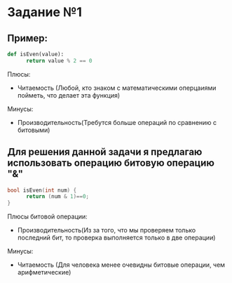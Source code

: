 # Задание №1
## Пример:
```Python
def isEven(value):
      return value % 2 == 0
```
Плюсы:
- Читаемость (Любой, кто знаком с математическими оперцаиями пойметь, что делает эта функция)

Минусы:
- Производительность(Требутся больше операций по сравнению с битовыми)


## Для решения данной задачи я предлагаю использовать операцию битовую операцию "&"
```C++
bool isEven(int num) {
      return (num & 1)==0;
}
```
Плюсы битовой операции:
- Производительность(Из за того, что мы проверяем только последний бит, то проверка выполняется только в две операции)

Минусы:
- Читаемость (Для человека менее очевидны битовые операции, чем арифметические)

